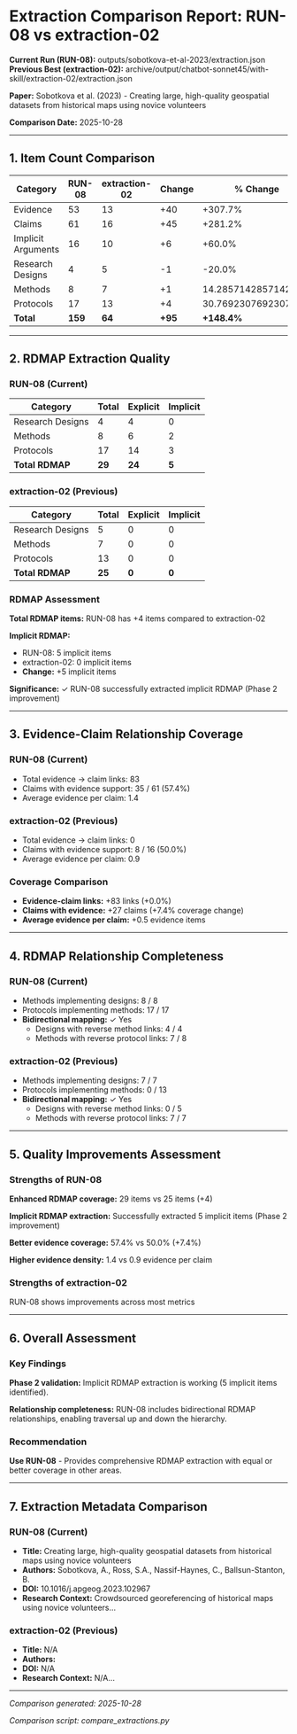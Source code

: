 # Extraction Comparison Report: RUN-08 vs extraction-02

**Current Run (RUN-08):** outputs/sobotkova-et-al-2023/extraction.json
**Previous Best (extraction-02):** archive/output/chatbot-sonnet45/with-skill/extraction-02/extraction.json

**Paper:** Sobotkova et al. (2023) - Creating large, high-quality geospatial datasets from historical maps using novice volunteers

**Comparison Date:** 2025-10-28

---

## 1. Item Count Comparison

| Category | RUN-08 | extraction-02 | Change | % Change |
|----------|--------|---------------|--------|----------|
| Evidence | 53 | 13 | +40 | +307.7% |
| Claims | 61 | 16 | +45 | +281.2% |
| Implicit Arguments | 16 | 10 | +6 | +60.0% |
| Research Designs | 4 | 5 | -1 | -20.0% |
| Methods | 8 | 7 | +1 | 14.285714285714285% |
| Protocols | 17 | 13 | +4 | 30.76923076923077% |
| **Total** | **159** | **64** | **+95** | **+148.4%** |

---

## 2. RDMAP Extraction Quality

### RUN-08 (Current)

| Category | Total | Explicit | Implicit |
|----------|-------|----------|----------|
| Research Designs | 4 | 4 | 0 |
| Methods | 8 | 6 | 2 |
| Protocols | 17 | 14 | 3 |
| **Total RDMAP** | **29** | **24** | **5** |

### extraction-02 (Previous)

| Category | Total | Explicit | Implicit |
|----------|-------|----------|----------|
| Research Designs | 5 | 0 | 0 |
| Methods | 7 | 0 | 0 |
| Protocols | 13 | 0 | 0 |
| **Total RDMAP** | **25** | **0** | **0** |

### RDMAP Assessment

**Total RDMAP items:** RUN-08 has +4 items compared to extraction-02

**Implicit RDMAP:**
- RUN-08: 5 implicit items
- extraction-02: 0 implicit items
- **Change:** +5 implicit items

**Significance:** ✓ RUN-08 successfully extracted implicit RDMAP (Phase 2 improvement)

---

## 3. Evidence-Claim Relationship Coverage

### RUN-08 (Current)

- Total evidence → claim links: 83
- Claims with evidence support: 35 / 61 (57.4%)
- Average evidence per claim: 1.4

### extraction-02 (Previous)

- Total evidence → claim links: 0
- Claims with evidence support: 8 / 16 (50.0%)
- Average evidence per claim: 0.9

### Coverage Comparison

- **Evidence-claim links:** +83 links (+0.0%)
- **Claims with evidence:** +27 claims (+7.4% coverage change)
- **Average evidence per claim:** +0.5 evidence items

---

## 4. RDMAP Relationship Completeness

### RUN-08 (Current)

- Methods implementing designs: 8 / 8
- Protocols implementing methods: 17 / 17
- **Bidirectional mapping:** ✓ Yes
  - Designs with reverse method links: 4 / 4
  - Methods with reverse protocol links: 7 / 8

### extraction-02 (Previous)

- Methods implementing designs: 7 / 7
- Protocols implementing methods: 0 / 13
- **Bidirectional mapping:** ✓ Yes
  - Designs with reverse method links: 0 / 5
  - Methods with reverse protocol links: 7 / 7

---

## 5. Quality Improvements Assessment

### Strengths of RUN-08


**Enhanced RDMAP coverage:** 29 items vs 25 items (+4)

**Implicit RDMAP extraction:** Successfully extracted 5 implicit items (Phase 2 improvement)

**Better evidence coverage:** 57.4% vs 50.0% (+7.4%)

**Higher evidence density:** 1.4 vs 0.9 evidence per claim

### Strengths of extraction-02


RUN-08 shows improvements across most metrics


---

## 6. Overall Assessment

### Key Findings


**Phase 2 validation:** Implicit RDMAP extraction is working (5 implicit items identified).

**Relationship completeness:** RUN-08 includes bidirectional RDMAP relationships, enabling traversal up and down the hierarchy.


### Recommendation

**Use RUN-08** - Provides comprehensive RDMAP extraction with equal or better coverage in other areas.


---

## 7. Extraction Metadata Comparison

### RUN-08 (Current)

- **Title:** Creating large, high-quality geospatial datasets from historical maps using novice volunteers
- **Authors:** Sobotkova, A., Ross, S.A., Nassif-Haynes, C., Ballsun-Stanton, B.
- **DOI:** 10.1016/j.apgeog.2023.102967
- **Research Context:** Crowdsourced georeferencing of historical maps using novice volunteers...

### extraction-02 (Previous)

- **Title:** N/A
- **Authors:** 
- **DOI:** N/A
- **Research Context:** N/A...


---

*Comparison generated: 2025-10-28*

*Comparison script: compare_extractions.py*
